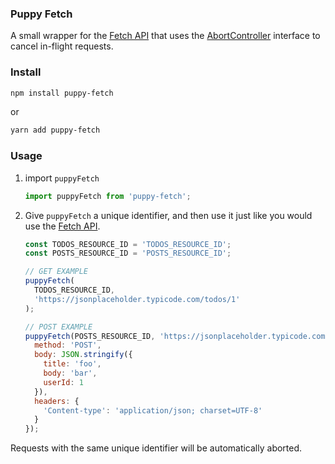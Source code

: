 ### Puppy Fetch

A small wrapper for the [Fetch API](https://developer.mozilla.org/en-US/docs/Web/API/Fetch_API) that uses the [AbortController](https://developer.mozilla.org/en-US/docs/Web/API/AbortController) interface to cancel in-flight requests.

### Install

```sh
npm install puppy-fetch
```

or

```sh
yarn add puppy-fetch
```

### Usage

1. import `puppyFetch`

   ```js
   import puppyFetch from 'puppy-fetch';
   ```

2. Give `puppyFetch` a unique identifier, and then use it just like you would use the [Fetch API](https://developer.mozilla.org/en-US/docs/Web/API/Fetch_API/Using_Fetch).

   ```js
   const TODOS_RESOURCE_ID = 'TODOS_RESOURCE_ID';
   const POSTS_RESOURCE_ID = 'POSTS_RESOURCE_ID';

   // GET EXAMPLE
   puppyFetch(
     TODOS_RESOURCE_ID,
     'https://jsonplaceholder.typicode.com/todos/1'
   );

   // POST EXAMPLE
   puppyFetch(POSTS_RESOURCE_ID, 'https://jsonplaceholder.typicode.com/posts', {
     method: 'POST',
     body: JSON.stringify({
       title: 'foo',
       body: 'bar',
       userId: 1
     }),
     headers: {
       'Content-type': 'application/json; charset=UTF-8'
     }
   });
   ```

Requests with the same unique identifier will be automatically aborted.
